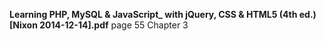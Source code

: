 

**Learning PHP, MySQL & JavaScript_ with jQuery, CSS & HTML5 (4th ed.) [Nixon 2014-12-14].pdf**
page 55 Chapter 3


